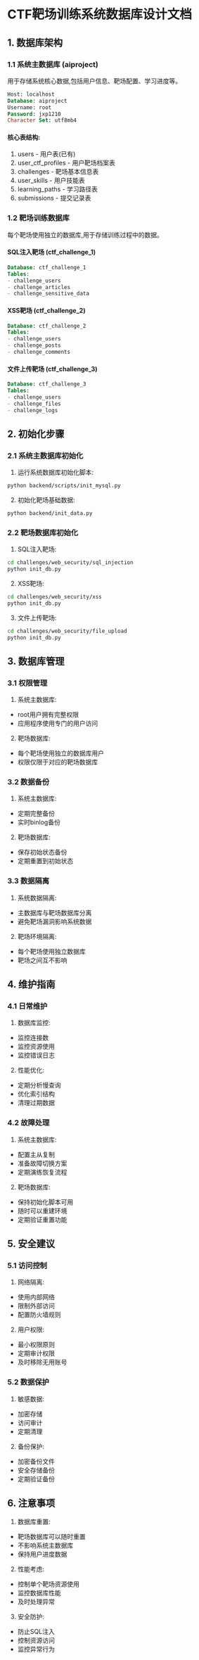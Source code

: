 # CTF靶场训练系统数据库设计文档

## 1. 数据库架构

### 1.1 系统主数据库 (aiproject)
用于存储系统核心数据,包括用户信息、靶场配置、学习进度等。

```sql
Host: localhost
Database: aiproject
Username: root
Password: jxp1210
Character Set: utf8mb4
```

#### 核心表结构:
1. users - 用户表(已有)
2. user_ctf_profiles - 用户靶场档案表
3. challenges - 靶场基本信息表
4. user_skills - 用户技能表
5. learning_paths - 学习路径表
6. submissions - 提交记录表

### 1.2 靶场训练数据库
每个靶场使用独立的数据库,用于存储训练过程中的数据。

#### SQL注入靶场 (ctf_challenge_1)
```sql
Database: ctf_challenge_1
Tables:
- challenge_users
- challenge_articles
- challenge_sensitive_data
```

#### XSS靶场 (ctf_challenge_2)
```sql
Database: ctf_challenge_2
Tables:
- challenge_users
- challenge_posts
- challenge_comments
```

#### 文件上传靶场 (ctf_challenge_3)
```sql
Database: ctf_challenge_3
Tables:
- challenge_users
- challenge_files
- challenge_logs
```

## 2. 初始化步骤

### 2.1 系统主数据库初始化
1. 运行系统数据库初始化脚本:
```bash
python backend/scripts/init_mysql.py
```

2. 初始化靶场基础数据:
```bash
python backend/init_data.py
```

### 2.2 靶场数据库初始化
1. SQL注入靶场:
```bash
cd challenges/web_security/sql_injection
python init_db.py
```

2. XSS靶场:
```bash
cd challenges/web_security/xss
python init_db.py
```

3. 文件上传靶场:
```bash
cd challenges/web_security/file_upload
python init_db.py
```

## 3. 数据库管理

### 3.1 权限管理
1. 系统主数据库:
- root用户拥有完整权限
- 应用程序使用专门的用户访问

2. 靶场数据库:
- 每个靶场使用独立的数据库用户
- 权限仅限于对应的靶场数据库

### 3.2 数据备份
1. 系统主数据库:
- 定期完整备份
- 实时binlog备份

2. 靶场数据库:
- 保存初始状态备份
- 定期重置到初始状态

### 3.3 数据隔离
1. 系统数据隔离:
- 主数据库与靶场数据库分离
- 避免靶场漏洞影响系统数据

2. 靶场环境隔离:
- 每个靶场使用独立数据库
- 靶场之间互不影响

## 4. 维护指南

### 4.1 日常维护
1. 数据库监控:
- 监控连接数
- 监控资源使用
- 监控错误日志

2. 性能优化:
- 定期分析慢查询
- 优化索引结构
- 清理过期数据

### 4.2 故障处理
1. 系统主数据库:
- 配置主从复制
- 准备故障切换方案
- 定期演练恢复流程

2. 靶场数据库:
- 保持初始化脚本可用
- 随时可以重建环境
- 定期验证重置功能

## 5. 安全建议

### 5.1 访问控制
1. 网络隔离:
- 使用内部网络
- 限制外部访问
- 配置防火墙规则

2. 用户权限:
- 最小权限原则
- 定期审计权限
- 及时移除无用账号

### 5.2 数据保护
1. 敏感数据:
- 加密存储
- 访问审计
- 定期清理

2. 备份保护:
- 加密备份文件
- 安全存储备份
- 定期验证备份

## 6. 注意事项

1. 数据库重置:
- 靶场数据库可以随时重置
- 不影响系统主数据库
- 保持用户进度数据

2. 性能考虑:
- 控制单个靶场资源使用
- 监控数据库性能
- 及时处理异常

3. 安全防护:
- 防止SQL注入
- 控制资源访问
- 监控异常行为 